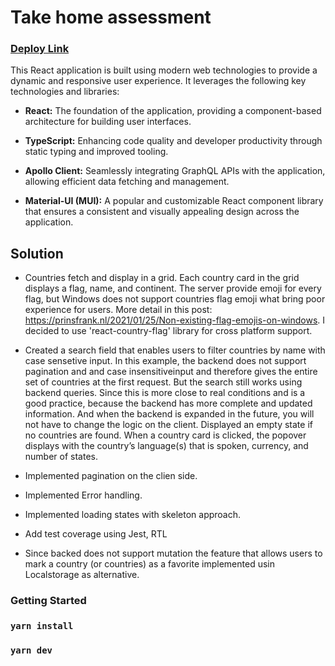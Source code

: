 # Take home assessment
### [Deploy Link](https://65246f9afe4e9939c7d5bed4--radiant-dango-c0cfcc.netlify.app/)

This React application is built using modern web technologies to provide a dynamic and responsive user experience. It leverages the following key technologies and libraries:

- **React:** The foundation of the application, providing a component-based architecture for building user interfaces.

- **TypeScript:** Enhancing code quality and developer productivity through static typing and improved tooling.

- **Apollo Client:** Seamlessly integrating GraphQL APIs with the application, allowing efficient data fetching and management.

- **Material-UI (MUI):** A popular and customizable React component library that ensures a consistent and visually appealing design across the application.


## Solution

- Countries fetch and display in a grid. Each country card in the grid displays a flag, name,
and continent. The server provide emoji for every flag, but Windows does not support countries 
flag emoji what bring poor  experience for users. 
More detail in this post: https://prinsfrank.nl/2021/01/25/Non-existing-flag-emojis-on-windows. I decided to use 'react-country-flag' library for cross platform support.

- Created a search field that enables users to filter countries by name with case sensetive input. In this example, the backend does not support pagination and and case insensitiveinput and therefore gives the entire set of countries at the first request. But the search still works using backend queries. Since this is more close to real conditions and is a good practice, because the backend has more complete and updated information. And when the backend is expanded in the future, you will not have to change the logic on the client.
Displayed an empty state if no countries are found.
When a country card is clicked, the popover displays with the country’s language(s) that is spoken, currency, and number of states.

- Implemented pagination on the clien side.
- Implemented  Error handling.
- Implemented  loading states with skeleton approach.
- Add test coverage using Jest, RTL
- Since backed does not support mutation the feature that allows users to mark a country (or countries) as a favorite implemented usin Localstorage as alternative.


###  Getting Started

### `yarn install`
### `yarn dev`